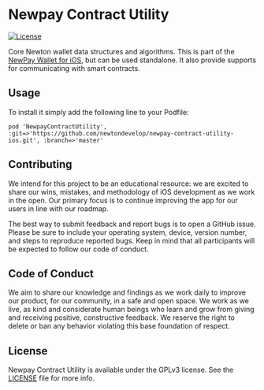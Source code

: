 # Newpay Contract Utility

[![License](https://img.shields.io/badge/license-GPL3-green.svg?style=flat)]()

Core Newton wallet data structures and algorithms. This is part of the [NewPay Wallet for iOS](https://github.com/newtondevelop/newpay-ios-example), but can be used standalone. It also provide supports for communicating with smart contracts.

## Usage

To install it simply add the following line to your Podfile:

```
pod 'NewpayContractUtility', :git=>'https://github.com/newtondevelop/newpay-contract-utility-ios.git', :branch=>'master'
```

## Contributing

We intend for this project to be an educational resource: we are excited to
share our wins, mistakes, and methodology of iOS development as we work
in the open. Our primary focus is to continue improving the app for our users in
line with our roadmap.

The best way to submit feedback and report bugs is to open a GitHub issue.
Please be sure to include your operating system, device, version number, and
steps to reproduce reported bugs. Keep in mind that all participants will be
expected to follow our code of conduct.

## Code of Conduct

We aim to share our knowledge and findings as we work daily to improve our
product, for our community, in a safe and open space. We work as we live, as
kind and considerate human beings who learn and grow from giving and receiving
positive, constructive feedback. We reserve the right to delete or ban any
behavior violating this base foundation of respect.


## License

Newpay Contract Utility is available under the GPLv3 license. See the [LICENSE](LICENSE) file for more info.
